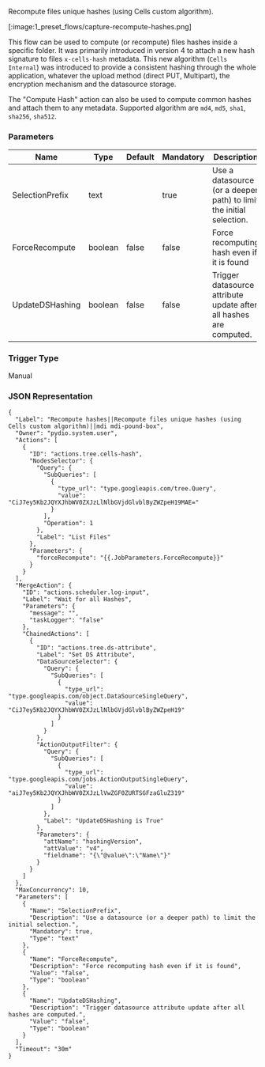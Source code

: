
Recompute files unique hashes (using Cells custom algorithm).

[:image:1_preset_flows/capture-recompute-hashes.png]

This flow can be used to compute (or recompute) files hashes inside a specific folder. It was primarily introduced in version 4 to attach a new hash signature to files `x-cells-hash` metadata. This new algorithm (`Cells Internal`) was introduced to provide a consistent hashing through the whole application, whatever the upload method (direct PUT, Multipart), the encryption mechanism and the datasource storage.

The "Compute Hash" action can also be used to compute common hashes and attach them to any metadata. Supported algorithm are `md4`, `md5`, `sha1`, `sha256`, `sha512`.

### Parameters

|Name|Type|Default|Mandatory|Description|
|----|----|-------|---------|-----------|
|SelectionPrefix|text||true|Use a datasource (or a deeper path) to limit the initial selection.|
|ForceRecompute|boolean|false|false|Force recomputing hash even if it is found|
|UpdateDSHashing|boolean|false|false|Trigger datasource attribute update after all hashes are computed.|



### Trigger Type
Manual

### JSON Representation

```
{
  "Label": "Recompute hashes||Recompute files unique hashes (using Cells custom algorithm)||mdi mdi-pound-box",
  "Owner": "pydio.system.user",
  "Actions": [
    {
      "ID": "actions.tree.cells-hash",
      "NodesSelector": {
        "Query": {
          "SubQueries": [
            {
              "type_url": "type.googleapis.com/tree.Query",
              "value": "CiJ7ey5Kb2JQYXJhbWV0ZXJzLlNlbGVjdGlvblByZWZpeH19MAE="
            }
          ],
          "Operation": 1
        },
        "Label": "List Files"
      },
      "Parameters": {
        "forceRecompute": "{{.JobParameters.ForceRecompute}}"
      }
    }
  ],
  "MergeAction": {
    "ID": "actions.scheduler.log-input",
    "Label": "Wait for all Hashes",
    "Parameters": {
      "message": "",
      "taskLogger": "false"
    },
    "ChainedActions": [
      {
        "ID": "actions.tree.ds-attribute",
        "Label": "Set DS Attribute",
        "DataSourceSelector": {
          "Query": {
            "SubQueries": [
              {
                "type_url": "type.googleapis.com/object.DataSourceSingleQuery",
                "value": "CiJ7ey5Kb2JQYXJhbWV0ZXJzLlNlbGVjdGlvblByZWZpeH19"
              }
            ]
          }
        },
        "ActionOutputFilter": {
          "Query": {
            "SubQueries": [
              {
                "type_url": "type.googleapis.com/jobs.ActionOutputSingleQuery",
                "value": "aiJ7ey5Kb2JQYXJhbWV0ZXJzLlVwZGF0ZURTSGFzaGluZ319"
              }
            ]
          },
          "Label": "UpdateDSHashing is True"
        },
        "Parameters": {
          "attName": "hashingVersion",
          "attValue": "v4",
          "fieldname": "{\"@value\":\"Name\"}"
        }
      }
    ]
  },
  "MaxConcurrency": 10,
  "Parameters": [
    {
      "Name": "SelectionPrefix",
      "Description": "Use a datasource (or a deeper path) to limit the initial selection.",
      "Mandatory": true,
      "Type": "text"
    },
    {
      "Name": "ForceRecompute",
      "Description": "Force recomputing hash even if it is found",
      "Value": "false",
      "Type": "boolean"
    },
    {
      "Name": "UpdateDSHashing",
      "Description": "Trigger datasource attribute update after all hashes are computed.",
      "Value": "false",
      "Type": "boolean"
    }
  ],
  "Timeout": "30m"
}
```

